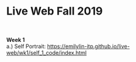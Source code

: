 # Live Web Fall 2019

<br>

**Week 1** <br>
a.) Self Portrait: https://emilylin-itp.github.io/live-web/wk1/self_1_code/index.html
